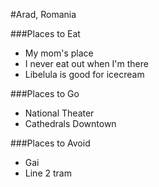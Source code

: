 #Arad, Romania

###Places to Eat
- My mom's place
- I never eat out when I'm there
- Libelula is good for icecream

###Places to Go
- National Theater
- Cathedrals Downtown

###Places to Avoid
- Gai
- Line 2 tram
